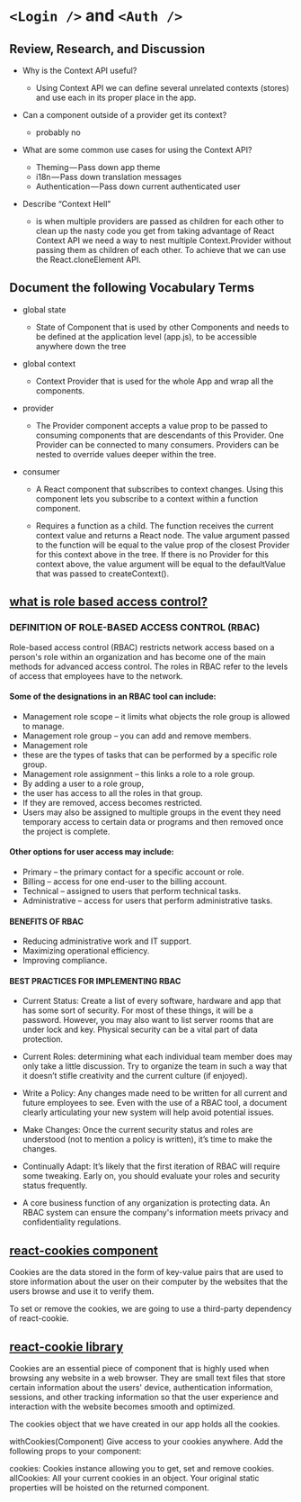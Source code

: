 # `<Login />` and `<Auth />`

## Review, Research, and Discussion

- Why is the Context API useful?
    - Using Context API we can define several unrelated contexts (stores) and use each in its proper place in the app.

- Can a component outside of a provider get its context?
    - probably no 

- What are some common use cases for using the Context API?
    - Theming — Pass down app theme
    - i18n — Pass down translation messages
    - Authentication — Pass down current authenticated user

- Describe “Context Hell”
    - is when multiple providers are passed as children for each other to clean up the nasty code you get from taking advantage of React Context API we need a way to nest multiple Context.Provider without passing them as children of each other. To achieve that we can use the React.cloneElement API.

## Document the following Vocabulary Terms

- global state
    - State of Component that is used by other Components and needs to be defined at the application level (app.js), to be accessible anywhere down the tree

- global context
    - Context Provider that is used for the whole App and wrap all the components.

- provider
    - The Provider component accepts a value prop to be passed to consuming components that are descendants of this Provider. One Provider can be connected to many consumers. Providers can be nested to override values deeper within the tree.

- consumer
    - A React component that subscribes to context changes. Using this component lets you subscribe to a context within a function component.

    - Requires a function as a child. The function receives the current context value and returns a React node. The value argument passed to the function will be equal to the value prop of the closest Provider for this context above in the tree. If there is no Provider for this context above, the value argument will be equal to the defaultValue that was passed to createContext().


## [what is role based access control?](https://digitalguardian.com/blog/what-role-based-access-control-rbac-examples-benefits-and-more)

### DEFINITION OF ROLE-BASED ACCESS CONTROL (RBAC)
Role-based access control (RBAC) restricts network access based on a person's role within an organization and has become one of the main methods for advanced access control. The roles in RBAC refer to the levels of access that employees have to the network.

#### Some of the designations in an RBAC tool can include:

- Management role scope – it limits what objects the role group is allowed to manage.
- Management role group – you can add and remove members.
- Management role
- these are the types of tasks that can be performed by a specific role group.
- Management role assignment – this links a role to a role group.
- By adding a user to a role group, 
- the user has access to all the roles in that group. 
- If they are removed, access becomes restricted. 
- Users may also be assigned to multiple groups in the event they need temporary access to certain data or programs and then removed once the project is complete.

#### Other options for user access may include:

- Primary – the primary contact for a specific account or role.
- Billing – access for one end-user to the billing account.
- Technical – assigned to users that perform technical tasks.
- Administrative – access for users that perform administrative tasks.

#### BENEFITS OF RBAC


- Reducing administrative work and IT support. 
- Maximizing operational efficiency.
- Improving compliance. 

#### BEST PRACTICES FOR IMPLEMENTING RBAC

- Current Status: Create a list of every software, hardware and app that has some sort of security. For most of these things, it will be a password. However, you may also want to list server rooms that are under lock and key. Physical security can be a vital part of data protection.

- Current Roles:  determining what each individual team member does may only take a little discussion. Try to organize the team in such a way that it doesn’t stifle creativity and the current culture (if enjoyed).

- Write a Policy: Any changes made need to be written for all current and future employees to see. Even with the use of a RBAC tool, a document clearly articulating your new system will help avoid potential issues.
- Make Changes: Once the current security status and roles are understood (not to mention a policy is written), it’s time to make the changes.

- Continually Adapt: It’s likely that the first iteration of RBAC will require some tweaking. Early on, you should evaluate your roles and security status frequently. 

- A core business function of any organization is protecting data. An RBAC system can ensure the company's information meets privacy and confidentiality regulations.

## [react-cookies component](https://www.npmjs.com/package/react-cookies)
Cookies are the data stored in the form of key-value pairs that are used to store information about the user on their computer by the websites that the users browse and use it to verify them.

To set or remove the cookies, we are going to use a third-party dependency of react-cookie.
## [react-cookie library](https://devdojo.com/krissanawat101/working-with-browser-cookie-in-react)
Cookies are an essential piece of component that is highly used when browsing any website in a web browser. They are small text files that store certain information about the users' device, authentication information, sessions, and other tracking information so that the user experience and interaction with the website becomes smooth and optimized.

The cookies object that we have created in our app holds all the cookies.

withCookies(Component)
Give access to your cookies anywhere. Add the following props to your component:

cookies: Cookies instance allowing you to get, set and remove cookies.
allCookies: All your current cookies in an object.
Your original static properties will be hoisted on the returned component.
